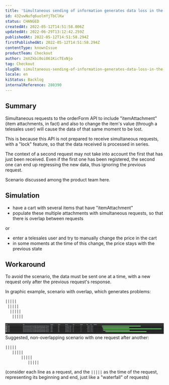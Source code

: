 ```yaml
---
title: 'Simultaneous sending of information generates data loss in the API'
id: 432vwNufq6uolmYjTbClKw
status: CHANGED
createdAt: 2022-05-12T14:51:58.006Z
updatedAt: 2022-06-29T13:12:42.259Z
publishedAt: 2022-05-12T14:51:58.294Z
firstPublishedAt: 2022-05-12T14:51:58.294Z
contentType: knownIssue
productTeam: Checkout
author: 2mXZkbi0oi061KicTExNjo
tag: Checkout
slugEN: simultaneous-sending-of-information-generates-data-loss-in-the-api
locale: en
kiStatus: Backlog
internalReference: 280390
---
```


## Summary


Simultaneous requests to the orderForm API to include "itemAttachment" (item attachments, in fact) and also to change the item's value (through a telesales user) will cause the data of that same moment to be lost.

This is because this API is not prepared to receive simultaneous requests, with a "lock" feature, so that the data received is processed in series.

The context of a second request may not take into account the first that has just been received. Even if the first one has been registered, the second one can end up regressing the new data, thus ignoring the previous request.

Scenario discussed among the product team here.



## Simulation


- have a cart with several items that have "itemAttachment"
- populate these multiple attachments with simultaneous requests, so that there is overlap between requests

or

- enter a telesales user and try to manually change the price in the cart
- in some moments at the time of this change, the price stays with the previous state



## Workaround


To avoid the scenario, the data must be sent one at a time, with a new request only after the previous request's response.


In graphic example, scenario with overlap, which generates problems:


    |||||
     |||||
      |||||
       |||||

 ![](https://raw.githubusercontent.com/vtexdocs/help-center-content/refs/heads/main/docs/en/known-issues/Checkout/simultaneous-sending-of-information-generates-data-loss-in-the-api_1.png)
​
Suggested, non-overlapping scenario with one request after another:

    |||||
       |||||
           |||||
              |||||

(consider each line as a request, and the `|||||`​ as the time of the request, representing its beginning and end, just like a "waterfall" of requests)

